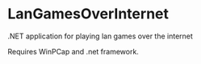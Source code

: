 # LanGamesOverInternet
.NET application for playing lan games over the internet

Requires WinPCap and .net framework.

